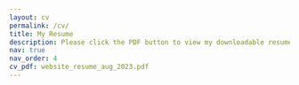 ```yaml
---
layout: cv
permalink: /cv/
title: My Resume 
description: Please click the PDF button to view my downloadable resume. 
nav: true
nav_order: 4
cv_pdf: website_resume_aug_2023.pdf
---
```


